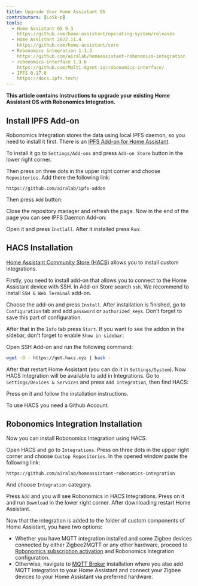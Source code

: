 ```yaml
---
title: Upgrade Your Home Assistant OS
contributors: [LoSk-p]
tools:   
  - Home Assistant OS 9.3
    https://github.com/home-assistant/operating-system/releases
  - Home Assistant 2022.11.4
    https://github.com/home-assistant/core
  - Robonomics integration 1.1.3
    https://github.com/airalab/homeassistant-robonomics-integration
  - robonomics-interface 1.3.6
    https://github.com/Multi-Agent-io/robonomics-interface/
  - IPFS 0.17.0
    https://docs.ipfs.tech/
---
```


**This article contains instructions to upgrade your existing Home Assistant OS with Robonomics Integration.**

## Install IPFS Add-on

Robonomics Integration stores the data using local IPFS daemon, so you need to install it first. There is an [IPFS Add-on for Home Assistant](https://github.com/LoSk-p/ipfs-addon).

To install it go to `Settings/Add-ons` and press `Add-on Store` button in the lower right corner.

<robo-wiki-picture src="home-assistant/add-ons.jpg" />


Then press on three dots in the upper right corner and choose `Repositories`. Add there the following link:

```
https://github.com/airalab/ipfs-addon
```
Then press `Add` button:

<robo-wiki-picture src="home-assistant/add-addon-repo.jpg" />

Close the repository manager and refresh the page. Now in the end of the page you can see IPFS Daemon Add-on:

<robo-wiki-picture src="home-assistant/added-addon.jpg" />

Open it and press `Instlall`. After it installed press `Run`:

<robo-wiki-picture src="home-assistant/ipfs-addon-running.jpg" />

## HACS Installation

[Home Assistant Community Store (HACS)](https://hacs.xyz/) allows you to install custom integrations.

Firstly, you need to install add-on that allows you to connect to the Home Assistant device with SSH. In Add-on Store search `ssh`. We recommend to install `SSH & Web Terminal` add-on.

<robo-wiki-picture src="home-assistant/ssh-addons.jpg" />

Choose the add-on and press `Install`. After installation is finished, go to `Configuration` tab and add `password` or `authorized_keys`. Don't forget to save this part of configuration.

<robo-wiki-picture src="home-assistant/ssh-configuration.jpg" />

After that in the `Info` tab press `Start`. If you want to see the addon in the sidebar, don't forget to enable `Show in sidebar`:

<robo-wiki-picture src="home-assistant/ssh-addon-running.jpg" />

Open SSH Add-on and run the following command:

```bash
wget -O - https://get.hacs.xyz | bash -
```

<robo-wiki-picture src="home-assistant/ssh-install-hacs.jpg" />

After that restart Home Assistant (you can do it in `Settings/System`). Now HACS Integration will be available to add in Integrations. Go to `Settings/Devices & Services` and press `Add Integration`, then find HACS:

<robo-wiki-picture src="home-assistant/hacs-integration.jpg" />

Press on it and follow the installation instructions. 

<robo-wiki-note type="warning" title="DISCLAIMER">
  To use HACS you need a Github Account.
</robo-wiki-note>

## Robonomics Integration Installation

Now you can install Robonomics Integration using HACS.

Open HACS and go to `Integrations`. Press on three dots in the upper right corner and choose `Custop Repositories`. In the opened window paste the following link:

```
https://github.com/airalab/homeassistant-robonomics-integration
```

And choose `Integration` category.

<robo-wiki-picture src="home-assistant/hacs-robonomics.jpg" />

Press `Add` and you will see Robonomics in HACS Integrations. Press on it and run `Download` in the lower right corner. After downloading restart Home Assistant.

<robo-wiki-picture src="home-assistant/robonomics-download.jpg" />

Now that the integration is added to the folder of custom components of Home Assistant, you have two options:

- Whether you have MQTT integration installed and some Zigbee devices connected by either Zigbee2MQTT or any other hardware,
proceed to [Robonomics subscription activation](/docs/sub-activate) and Robonomics Integration configuration.
- Otherwise, navigate to [MQTT Broker](/docs/mqtt-setup/) installation where you also add MQTT integration to your Home
Assistant and connect your Zigbee devices to your Home Assistant via preferred hardware.